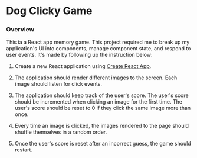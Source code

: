 # Dog Clicky Game

### Overview

This ia a React app memory game. This project required me to break up my application's UI into components, manage component state, and respond to user events. It's made by following up the instruction below: 

1. Create a new React application using [Create React App](https://github.com/facebookincubator/create-react-app).

2. The application should render different images to the screen. Each image should listen for click events.

3. The application should keep track of the user's score. The user's score should be incremented when clicking an image for the first time. The user's score should be reset to 0 if they click the same image more than once.

4. Every time an image is clicked, the images rendered to the page should shuffle themselves in a random order.

5. Once the user's score is reset after an incorrect guess, the game should restart.

